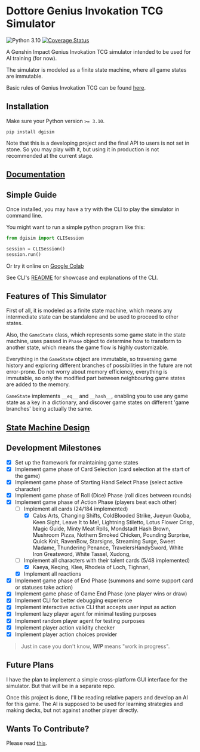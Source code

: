 # Dottore Genius Invokation TCG Simulator

![Python 3.10](https://img.shields.io/badge/python-3.10-blue.svg)
[![Coverage Status](https://coveralls.io/repos/github/Jarvis-Yu/Dottore-Genius-Invokation-TCG-Simulator/badge.svg?branch=master)](https://coveralls.io/github/Jarvis-Yu/Dottore-Genius-Invokation-TCG-Simulator?branch=master)

A Genshin Impact Genius Invokation TCG simulator intended to be used for AI training (for now).

The simulator is modeled as a finite state machine, where all game states are immutable.

Basic rules of Genius Invokation TCG can be found [here](https://genshin-impact.fandom.com/wiki/Genius_Invokation_TCG).

## Installation

Make sure your Python version `>= 3.10`.

```
pip install dgisim
```

Note that this is a developing project and the final API to users is not set in stone.
So you may play with it, but using it in production is not recommended at the current stage.

## [Documentation](https://github.com/Jarvis-Yu/Dottore-Genius-Invokation-TCG-Simulator/wiki)

## Simple Guide

Once installed, you may have a try with the CLI to play the simulator in command line.

You might want to run a simple python program like this:

```py
from dgisim import CLISession

session = CLISession()
session.run()
```

Or try it online on [Google Colab](https://colab.research.google.com/drive/1h6ckw4LQ2jMEnZAs9QQo6tHjCwWnR8KD?usp=sharing)

See CLI's [README](https://github.com/Jarvis-Yu/Dottore-Genius-Invokation-TCG-Simulator/blob/master/docs/cli_readme.md)
for showcase and explanations of the CLI.

## Features of This Simulator

First of all, it is modeled as a finite state machine, which means any intermediate state can be
standalone and be used to proceed to other states.

Also, the `GameState` class, which represents some game state in the state machine, uses passed in
`Phase` object to determine how to transform to another state, which means the game flow is
highly customizable.

Everything in the `GameState` object are immutable, so traversing game history and exploring different
branches of possibilities in the future are not error-prone. Do not worry about memory efficiency,
everything is immutable, so only the modified part between neighbouring game states are added to the
memory.

`GameState` implements `__eq__` and `__hash__`, enabling you to use any game state as a key in a
dictionary, and discover game states on different 'game branches' being actually the same.

## [State Machine Design](https://github.com/Jarvis-Yu/Dottore-Genius-Invokation-TCG-Simulator/blob/master/docs/state_machine_design.md)

## Development Milestones

- [x] Set up the framework for maintaining game states
- [x] Implement game phase of Card Selection (card selection at the start of the game)
- [x] Implement game phase of Starting Hand Select Phase (select active character)
- [x] Implement game phase of Roll (Dice) Phase (roll dices between rounds)
- [x] Implement game phase of Action Phase (players beat each other)
  - [ ] Implement all cards (24/184 implemented)
    - [x] Calxs Arts,
          Changing Shifts,
          ColdBlooded Strike,
          Jueyun Guoba,
          Keen Sight,
          Leave It to Me!,
          Lightning Stiletto,
          Lotus Flower Crisp,
          Magic Guide,
          Minty Meat Rolls,
          Mondstadt Hash Brown,
          Mushroom Pizza,
          Nothern Smoked Chicken,
          Pounding Surprise,
          Quick Knit,
          RavenBow,
          Starsigns,
          Streaming Surge,
          Sweet Madame,
          Thundering Penance,
          TravelersHandySword,
          White Iron Greatsword,
          White Tassel,
          Xudong,
  - [ ] Implement all characters with their talent cards (5/48 implemented)
    - [x] Kaeya,
          Keqing,
          Klee,
          Rhodeia of Loch,
          Tighnari,
  - [x] Implement all reactions
- [x] Implement game phase of End Phase (summons and some support card or statuses take action)
- [x] Implement game phase of Game End Phase (one player wins or draw)
- [x] Implement CLI for better debugging experience
- [x] Implement interactive active CLI that accepts user input as action
- [x] Implement lazy player agent for minimal testing purposes
- [x] Implement random player agent for testing purposes
- [x] Implement player action validity checker
- [x] Implement player action choices provider

> Just in case you don't know, **_WIP_** means "work in progress".

## Future Plans

I have the plan to implement a simple cross-platform GUI interface for the simulator. But that will
be in a separate repo.

Once this project is done, I'll be reading relative papers and develop an AI for this game. The AI
is supposed to be used for learning strategies and making decks, but not against another player
directly.

## Wants To Contribute?

Please read [this](https://github.com/Jarvis-Yu/Dottore-Genius-Invokation-TCG-Simulator/blob/master/docs/dev_readme.md).
